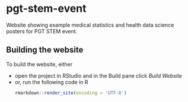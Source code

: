# pgt-stem-event

Website showing example medical statistics and health data science posters for PGT STEM event.

## Building the website

To build the website, either

* open the project in RStudio and in the Build pane click *Build Website* 
* or, run the following code in R
    ``` r
    rmarkdown::render_site(encoding = 'UTF-8')
    ```
